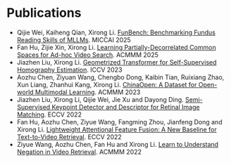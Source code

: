 
# Publications

+ Qijie Wei, Kaiheng Qian, Xirong Li. [FunBench: Benchmarking Fundus Reading Skills of MLLMs](miccai2025-FunBench.pdf). MICCAI 2025
+ Fan Hu, Zijie Xin, Xirong Li. [Learning Partially-Decorrelated Common Spaces for Ad-hoc Video Search](mm2025-LPD.pdf). ACMMM 2025
+ Jiazhen Liu, Xirong Li. [Geometrized Transformer for Self-Supervised Homography Estimation](iccv2023-GeoFormer.pdf). ICCV 2023
+ Aozhu Chen, Ziyuan Wang, Chengbo Dong, Kaibin Tian, Ruixiang Zhao, Xun Liang, Zhanhui Kang, Xirong Li. [ChinaOpen: A Dataset for Open-world Multimodal Learning](mm2023-ChinaOpen.pdf). ACMMM 2023
+ Jiazhen Liu, Xirong Li, Qijie Wei, Jie Xu and Dayong Ding. [Semi-Supervised Keypoint Detector and Descriptor for Retinal Image Matching](eccv2022-SuperRetina.pdf). ECCV 2022
+ Fan Hu, Aozhu Chen, Ziyue Wang, Fangming Zhou, Jianfeng Dong and Xirong Li. [Lightweight Attentional Feature Fusion: A New Baseline for Text-to-Video Retrieval](eccv2022-LAFF.pdf). ECCV 2022
+ Ziyue Wang, Aozhu Chen, Fan Hu and Xirong Li. [Learn to Understand Negation in Video Retrieval](mm2022-nT2VR.pdf). ACMMM 2022
